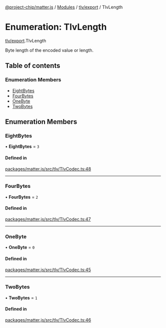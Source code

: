[@project-chip/matter.js](../README.md) / [Modules](../modules.md) / [tlv/export](../modules/tlv_export.md) / TlvLength

# Enumeration: TlvLength

[tlv/export](../modules/tlv_export.md).TlvLength

Byte length of the encoded value or length.

## Table of contents

### Enumeration Members

- [EightBytes](tlv_export.TlvLength.md#eightbytes)
- [FourBytes](tlv_export.TlvLength.md#fourbytes)
- [OneByte](tlv_export.TlvLength.md#onebyte)
- [TwoBytes](tlv_export.TlvLength.md#twobytes)

## Enumeration Members

### EightBytes

• **EightBytes** = ``3``

#### Defined in

[packages/matter.js/src/tlv/TlvCodec.ts:48](https://github.com/project-chip/matter.js/blob/558e12c94a201592c28c7bc0743705360b3e5ca6/packages/matter.js/src/tlv/TlvCodec.ts#L48)

___

### FourBytes

• **FourBytes** = ``2``

#### Defined in

[packages/matter.js/src/tlv/TlvCodec.ts:47](https://github.com/project-chip/matter.js/blob/558e12c94a201592c28c7bc0743705360b3e5ca6/packages/matter.js/src/tlv/TlvCodec.ts#L47)

___

### OneByte

• **OneByte** = ``0``

#### Defined in

[packages/matter.js/src/tlv/TlvCodec.ts:45](https://github.com/project-chip/matter.js/blob/558e12c94a201592c28c7bc0743705360b3e5ca6/packages/matter.js/src/tlv/TlvCodec.ts#L45)

___

### TwoBytes

• **TwoBytes** = ``1``

#### Defined in

[packages/matter.js/src/tlv/TlvCodec.ts:46](https://github.com/project-chip/matter.js/blob/558e12c94a201592c28c7bc0743705360b3e5ca6/packages/matter.js/src/tlv/TlvCodec.ts#L46)
